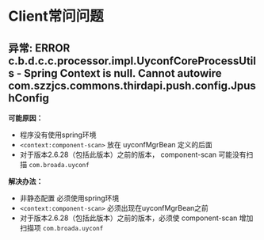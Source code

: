 Client常问问题
=======

## **异常:** ERROR c.b.d.c.c.processor.impl.UyconfCoreProcessUtils - Spring Context is null. Cannot autowire com.szzjcs.commons.thirdapi.push.config.JpushConfig
   
**可能原因：**

- 程序没有使用spring环境
-  `<context:component-scan>` 放在 uyconfMgrBean 定义的后面
- 对于版本2.6.28（包括此版本）之前的版本， component-scan 可能没有扫描 `com.broada.uyconf` 

**解决办法：**

- 非静态配置 必须使用spring环境
- `<context:component-scan>`  必须出现在uyconfMgrBean之前
- 对于版本2.6.28（包括此版本）之前的版本，必须使 component-scan 增加扫描项 `com.broada.uyconf` 
  
